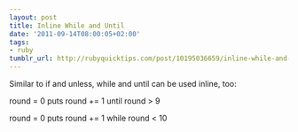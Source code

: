 ```yaml
---
layout: post
title: Inline While and Until
date: '2011-09-14T08:00:05+02:00'
tags:
- ruby
tumblr_url: http://rubyquicktips.com/post/10195036659/inline-while-and-until
---
```

Similar to if and unless, while and until can be used inline, too:


  round = 0
puts round += 1 until round > 9

round = 0
puts round += 1 while round < 10

